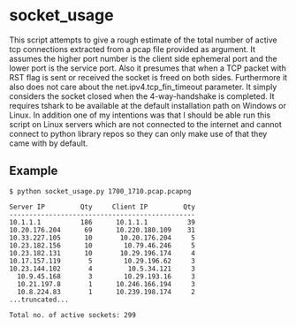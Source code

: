 # socket_usage
This script attempts to give a rough estimate of the total number of active tcp connections
extracted from a pcap file provided as argument. It assumes the higher port number is the 
client side ephemeral port and the lower port is the service port. Also it presumes that when
a TCP packet with RST flag is sent or received the socket is freed on both sides. Furthermore
it also does not care about the net.ipv4.tcp_fin_timeout parameter. It simply considers the socket
closed when the 4-way-handshake is completed. It requires tshark to be available at the default
installation path on Windows or Linux. In addition one of my intentions was that I should be able
run this script on Linux servers which are not connected to the internet and cannot connect to
python library repos so they can only make use of that they came with by default.

## Example

```
$ python socket_usage.py 1700_1710.pcap.pcapng

Server IP         Qty     Client IP         Qty
-----------------------------------------------
10.1.1.1          186      10.1.1.1          39
10.20.176.204      69      10.220.180.109    31
10.33.227.105      10       10.20.176.204     5
10.23.182.156      10        10.79.46.246     5
10.23.182.131      10       10.29.196.174     4
10.17.157.119       5        10.29.196.62     3
10.23.144.102       4         10.5.34.121     3
  10.9.45.168       3        10.29.193.16     3
  10.21.197.8       1      10.246.166.194     3
  10.8.224.83       1      10.239.198.174     2
...truncated...

Total no. of active sockets: 299

```
